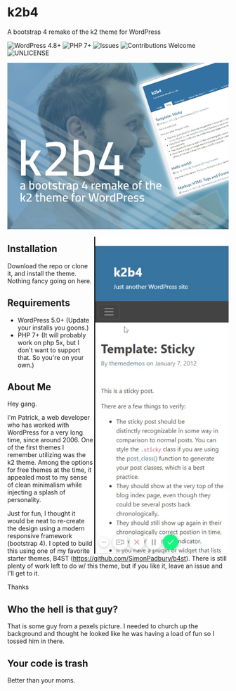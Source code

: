 # k2b4
A bootstrap 4 remake of the k2 theme for WordPress

![WordPress 4.8+](https://img.shields.io/badge/WordPress-4.8%2B-blue.svg)
![PHP 7+](https://img.shields.io/badge/PHP-7%2B-blueviolet.svg)
![Issues](https://img.shields.io/github/issues/mrpatg/k2b4.svg)
![Contributions Welcome](https://img.shields.io/badge/contributions-welcome-orange.svg)
![UNLICENSE](https://img.shields.io/badge/license-UNLICENSE-blue.svg)


![k2b4 screenshot](https://github.com/mrpatg/k2b4/blob/master/screenshot.jpg)

<img src="https://github.com/mrpatg/k2b4/blob/master/mobile_menu.gif" align="right" alt="mobile menu animation">

## Installation

Download the repo or clone it, and install the theme. Nothing fancy going on here.

## Requirements

* WordPress 5.0+ (Update your installs you goons.)
* PHP 7+ (It will probably work on php 5x, but I don't want to support that. So you're on your own.)

## About Me

Hey gang.

I'm Patrick, a web developer who has worked with WordPress for a very long time, since around 2006. One of the first themes I remember utilizing was the k2 theme. Among the options for free themes at the time, it appealed most to my sense of clean minimalism while injecting a splash of personality. 

Just for fun, I thought it would be neat to re-create the design using a modern responsive framework (bootstrap 4). I opted to build this using one of my favorite starter themes, B4ST (https://github.com/SimonPadbury/b4st). There is still plenty of work left to do w/ this theme, but if you like it, leave an issue and I'll get to it. 

Thanks

## Who the hell is that guy?

That is some guy from a pexels picture. I needed to church up the background and thought he looked like he was having a load of fun so I tossed him in there.

## Your code is trash

Better than your moms.
